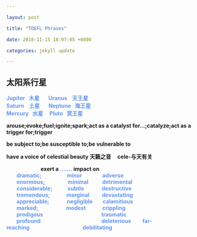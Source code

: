 ```yaml
---

layout: post

title: "TOEFL Phrases"

date: 2018-11-15 18:07:05 +0800

categories: jekyll update

---
```


## **太阳系行星**  
<span style="color:#6495ED;">
<strong>
Jupiter&nbsp;&nbsp;&nbsp;木星 &nbsp;&nbsp;&nbsp;&nbsp;&nbsp;&nbsp;Uranus &nbsp;&nbsp;&nbsp;天王星 
<br>
Saturn &nbsp;&nbsp;&nbsp;土星 &nbsp;&nbsp;&nbsp;&nbsp;&nbsp;&nbsp;Neptune&nbsp;&nbsp;&nbsp;海王星   
<br>
Mercury&nbsp;&nbsp;&nbsp;水星 &nbsp;&nbsp;&nbsp;&nbsp;Pluto&nbsp;&nbsp;&nbsp;冥王星    
<br>
</span >

arouse;evoke;fuel;ignite;spark;act as a catalyst for...;catalyze;act as a trigger for;trigger

be subject to;be susceptible to;be vulnerable to

have a voice of celestial beauty 天籁之音  &nbsp;&nbsp;&nbsp;&nbsp;cele-与天有关

&nbsp;&nbsp;&nbsp;&nbsp;&nbsp;&nbsp;&nbsp;&nbsp;&nbsp;&nbsp;&nbsp;&nbsp;&nbsp;&nbsp;&nbsp;&nbsp;&nbsp;&nbsp;&nbsp;&nbsp;&nbsp;&nbsp;&nbsp;&nbsp;&nbsp;&nbsp;&nbsp;exert a <font color=#6495ED>.......</font> impact on<font color=#6495ED>
&nbsp;&nbsp;&nbsp;&nbsp;&nbsp;&nbsp;&nbsp;&nbsp;dramatic;&nbsp;&nbsp;&nbsp;&nbsp;&nbsp;&nbsp;&nbsp;&nbsp;&nbsp;&nbsp;&nbsp;&nbsp;&nbsp;&nbsp;&nbsp;&nbsp;&nbsp;&nbsp;&nbsp;&nbsp;minor&nbsp;&nbsp;&nbsp;&nbsp;&nbsp;&nbsp;&nbsp;&nbsp;&nbsp;&nbsp;&nbsp;&nbsp;&nbsp;&nbsp;&nbsp;&nbsp;adverse
&nbsp;&nbsp;&nbsp;&nbsp;&nbsp;&nbsp;&nbsp;&nbsp;enormous;&nbsp;&nbsp;&nbsp;&nbsp;&nbsp;&nbsp;&nbsp;&nbsp;&nbsp;&nbsp;&nbsp;&nbsp;&nbsp;&nbsp;&nbsp;&nbsp;&nbsp;&nbsp;minimal&nbsp;&nbsp;&nbsp;&nbsp;&nbsp;&nbsp;&nbsp;&nbsp;&nbsp;&nbsp;&nbsp;detrimental
&nbsp;&nbsp;&nbsp;&nbsp;&nbsp;&nbsp;&nbsp;&nbsp;considerable;&nbsp;&nbsp;&nbsp;&nbsp;&nbsp;&nbsp;&nbsp;&nbsp;&nbsp;&nbsp;&nbsp;&nbsp;subtle&nbsp;&nbsp;&nbsp;&nbsp;&nbsp;&nbsp;&nbsp;&nbsp;&nbsp;&nbsp;&nbsp;&nbsp;&nbsp;&nbsp;destructive
&nbsp;&nbsp;&nbsp;&nbsp;&nbsp;&nbsp;&nbsp;&nbsp;tremendous;&nbsp;&nbsp;&nbsp;&nbsp;&nbsp;&nbsp;&nbsp;&nbsp;&nbsp;&nbsp;&nbsp;&nbsp;&nbsp;marginal&nbsp;&nbsp;&nbsp;&nbsp;&nbsp;&nbsp;&nbsp;&nbsp;&nbsp;&nbsp;devastating
&nbsp;&nbsp;&nbsp;&nbsp;&nbsp;&nbsp;&nbsp;&nbsp;appreciable;&nbsp;&nbsp;&nbsp;&nbsp;&nbsp;&nbsp;&nbsp;&nbsp;&nbsp;&nbsp;&nbsp;&nbsp;&nbsp;&nbsp;negligible&nbsp;&nbsp;&nbsp;&nbsp;&nbsp;&nbsp;&nbsp;&nbsp;calamitious
&nbsp;&nbsp;&nbsp;&nbsp;&nbsp;&nbsp;&nbsp;&nbsp;marked;&nbsp;&nbsp;&nbsp;&nbsp;&nbsp;&nbsp;&nbsp;&nbsp;&nbsp;&nbsp;&nbsp;&nbsp;&nbsp;&nbsp;&nbsp;&nbsp;&nbsp;&nbsp;&nbsp;&nbsp;&nbsp;&nbsp;modest&nbsp;&nbsp;&nbsp;&nbsp;&nbsp;&nbsp;&nbsp;&nbsp;&nbsp;&nbsp;&nbsp;&nbsp;&nbsp;crippling
&nbsp;&nbsp;&nbsp;&nbsp;&nbsp;&nbsp;&nbsp;&nbsp;prodigous&nbsp;&nbsp;&nbsp;&nbsp;&nbsp;&nbsp;&nbsp;&nbsp;&nbsp;&nbsp;&nbsp;&nbsp;&nbsp;&nbsp;&nbsp;&nbsp;&nbsp;&nbsp;&nbsp;&nbsp;&nbsp;&nbsp;&nbsp;&nbsp;&nbsp;&nbsp;&nbsp;&nbsp;&nbsp;&nbsp;&nbsp;&nbsp;&nbsp;&nbsp;&nbsp;&nbsp;&nbsp;&nbsp;&nbsp;&nbsp;&nbsp;&nbsp;&nbsp;&nbsp;&nbsp;&nbsp;traumatic
&nbsp;&nbsp;&nbsp;&nbsp;&nbsp;&nbsp;&nbsp;&nbsp;profound&nbsp;&nbsp;&nbsp;&nbsp;&nbsp;&nbsp;&nbsp;&nbsp;&nbsp;&nbsp;&nbsp;&nbsp;&nbsp;&nbsp;&nbsp;&nbsp;&nbsp;&nbsp;&nbsp;&nbsp;&nbsp;&nbsp;&nbsp;&nbsp;&nbsp;&nbsp;&nbsp;&nbsp;&nbsp;&nbsp;&nbsp;&nbsp;&nbsp;&nbsp;&nbsp;&nbsp;&nbsp;&nbsp;&nbsp;&nbsp;&nbsp;&nbsp;&nbsp;&nbsp;&nbsp;&nbsp;&nbsp;&nbsp;deleterious
&nbsp;&nbsp;&nbsp;&nbsp;&nbsp;&nbsp;&nbsp;&nbsp;far-reaching&nbsp;&nbsp;&nbsp;&nbsp;&nbsp;&nbsp;&nbsp;&nbsp;&nbsp;&nbsp;&nbsp;&nbsp;&nbsp;&nbsp;&nbsp;&nbsp;&nbsp;&nbsp;&nbsp;&nbsp;&nbsp;&nbsp;&nbsp;&nbsp;&nbsp;&nbsp;&nbsp;&nbsp;&nbsp;&nbsp;&nbsp;&nbsp;&nbsp;&nbsp;&nbsp;&nbsp;&nbsp;&nbsp;&nbsp;&nbsp;&nbsp;&nbsp;debilitating</font>

[jekyll-docs]: https://jekyllrb.com/docs/home

[jekyll-gh]: https://github.com/jekyll/jekyll

[jekyll-talk]: https://talk.jekyllrb.com/

